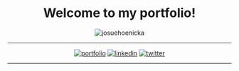 <h1 align="center">Welcome to my portfolio!</h1>

<p align="center"><img align="center" src="https://github-readme-streak-stats.herokuapp.com/?user=josuehoenicka&theme=dark" alt="josuehoenicka"></p>

<hr>

<div align="center">

  [![portfolio](https://img.shields.io/badge/portfolio-000?style=for-the-badge&logo=ko-fi&logoColor=white)](https://josuehoenicka.github.io/)
  [![linkedin](https://img.shields.io/badge/linkedin-000?style=for-the-badge&logo=linkedin&logoColor=white)](https://www.linkedin.com/in/josuehoenicka/)
  [![twitter](https://img.shields.io/badge/instagram-000?style=for-the-badge&logo=instagram&logoColor=white)](https://www.instagram.com/josuehoenicka/?hl=es)
  
</div>

<hr>
